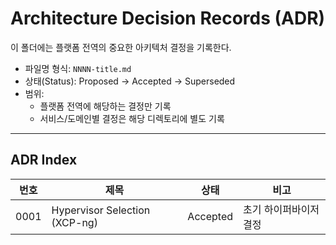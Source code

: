 # Architecture Decision Records (ADR)

이 폴더에는 플랫폼 전역의 중요한 아키텍처 결정을 기록한다.

- 파일명 형식: `NNNN-title.md`
- 상태(Status): Proposed → Accepted → Superseded
- 범위:
  - 플랫폼 전역에 해당하는 결정만 기록
  - 서비스/도메인별 결정은 해당 디렉토리에 별도 기록

---

## ADR Index

| 번호  | 제목                        | 상태     | 비고                    |
|-------|-----------------------------|----------|-------------------------|
| 0001  | Hypervisor Selection (XCP-ng)    | Accepted | 초기 하이퍼바이저 결정 |